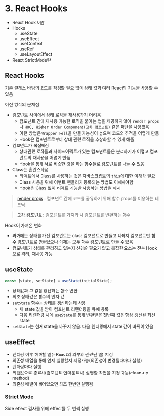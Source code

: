 # 3. React Hooks

- React Hook 이란
- Hooks
  - useState
  - useEffect
  - useContext
  - useRef
  - useLayoutEffect
- React StrictMode란

## React Hooks

기존 클래스 바탕의 코드를 작성할 필요 없이 상태 값과 여러 React의 기능을 사용할 수 있음

이전 방식의 문제점

- 컴포넌트 사이에서 상태 로직을 재사용하기 어려움
  - 컴포넌트 간에 재사용 가능한 로직을 붙이는 법을 제공하지 않아 `render props`나 `HOC, Higher Order Component(고차 컴포넌트)` 같은 패턴을 사용했음
  - 이런 방법은 `Wrapper Hell`을 만들 가능성이 높으며 코드의 추적을 어렵게 만듦
  - Hook은 컴포넌트로부터 상태 관련 로직을 추상화할 수 있게 해줌
- 컴포넌트가 복잡해짐
  - 상태관련 로직들과 사이드이펙트가 있는 컴포넌트들은 분리하기가 어렵고 컴포넌트의 재사용을 어렵게 만듦
  - Hook을 통해 서로 비슷한 것을 하는 함수들로 컴포넌트를 나눌 수 있음
- Class는 혼란스러움
  - 리액트에서 Class를 사용하는 것은 자바스크립트의 `this`에 대한 이해가 필요
  - Class 사용을 위해 이벤트 핸들러가 등록되는 방법도 이해해야함
  - Hook은 Class 없이 리액트 기능을 사용하는 방법을 제시

> [render props](https://ko.reactjs.org/docs/render-props.html) : 컴포넌트 간에 코드를 공유하기 위해 함수 props를 이용하는 테크닉

> [고차 컴포넌트](https://ko.reactjs.org/docs/higher-order-components.html) : 컴포넌트를 가져와 새 컴포넌트를 반환하는 함수

Hook이 가져온 변화

- 과거에는 상태를 가진 컴포넌트는 class 컴포넌트로 만들고 나머지 컴포넌트만 함수 컴포넌트로 만들었으나 이제는 모두 함수 컴포넌트로 만들 수 있음
- 컴포넌트가 상태를 관리하고 있는지 신경쓸 필요가 없고 복잡한 요소는 전부 Hook으로 격리, 재사용 가능

## useState

```js
const [state, setState] = useState(initialState);
```

- 상태값과 그 값을 갱신하는 함수 반환
- 최초 상태값은 함수의 인자 값
- `setState` 함수는 상태를 갱신하는데 사용
  - 새 state 값을 받아 컴포넌트 리렌더링을 큐에 등록
  - 다음 리렌더링 시에 `useState`를 통해 반환받은 첫번째 값은 항상 갱신된 최신 state
- `setState`는 현재 state을 바꾸지 않음. 다음 렌더링에서 state 값이 바뀌어 있음

## useEffect

- 렌더링 이후 해야할 일(=React의 외부와 관련된 일) 지정
- 의존성 배열을 통해 언제 실행할지 지정가능(의존성이 변경될때마다 실행)
- 렌더링마다 실행
- 리턴값으로 종료시(컴포넌트 언마운트시) 실행할 작업을 지정 가능(clean-up method)
- 의존성 배열이 비어있으면 최초 한번만 실행됨

### Strict Mode

Side effect 검사를 위해 effect를 두 번씩 실행
